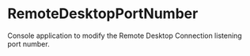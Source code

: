 # RemoteDesktopPortNumber
Console application to modify the Remote Desktop Connection listening port number.
